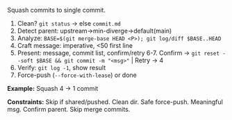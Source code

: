 Squash commits to single commit.

1. Clean? `git status` → else `commit.md`
2. Detect parent: upstream→min-diverge→default(main)
3. Analyze: `BASE=$(git merge-base HEAD <P>); git log/diff $BASE..HEAD`
4. Craft message: imperative, <50 first line
5. Present: message, commit list, confirm/retry
6-7. Confirm → `git reset --soft $BASE && git commit -m "<msg>"` | Retry → 4
8. Verify: `git log -1`, show result
9. Force-push (`--force-with-lease`) or done

**Example:** Squash 4 → 1 commit

**Constraints:** Skip if shared/pushed. Clean dir. Safe force-push. Meaningful msg. Confirm parent. Skip merge commits.
